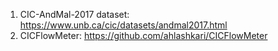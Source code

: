 1. CIC-AndMal-2017 dataset: https://www.unb.ca/cic/datasets/andmal2017.html
2. CICFlowMeter: https://github.com/ahlashkari/CICFlowMeter
